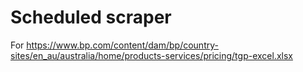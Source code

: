 # Scheduled scraper

For https://www.bp.com/content/dam/bp/country-sites/en_au/australia/home/products-services/pricing/tgp-excel.xlsx
